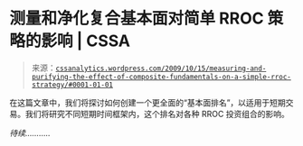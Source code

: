 <!--yml

类别：未分类

日期：2024-05-12 18:45:10

-->

# 测量和净化复合基本面对简单 RROC 策略的影响 | CSSA

> 来源：[`cssanalytics.wordpress.com/2009/10/15/measuring-and-purifying-the-effect-of-composite-fundamentals-on-a-simple-rroc-strategy/#0001-01-01`](https://cssanalytics.wordpress.com/2009/10/15/measuring-and-purifying-the-effect-of-composite-fundamentals-on-a-simple-rroc-strategy/#0001-01-01)

在这篇文章中，我们将探讨如何创建一个更全面的“基本面排名”，以适用于短期交易。我们将研究不同短期时间框架内，这个排名对各种 RROC 投资组合的影响。

*待续………..*
